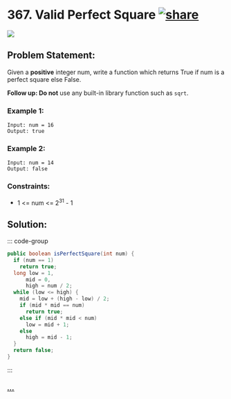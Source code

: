 # 367. Valid Perfect Square [![share]](https://leetcode.com/problems/valid-perfect-square)

![][easy]

## Problem Statement:

Given a **positive** integer num, write a function which returns True if num is a perfect square else False.

**Follow up: Do not** use any built-in library function such as `sqrt`.

### Example 1:

```
Input: num = 16
Output: true
```

### Example 2:

```
Input: num = 14
Output: false
```

### Constraints:

- 1 <= num <= 2<sup>31</sup> - 1

## Solution:

::: code-group

```java
public boolean isPerfectSquare(int num) {
  if (num == 1)
    return true;
  long low = 1,
      mid = 0,
      high = num / 2;
  while (low <= high) {
    mid = low + (high - low) / 2;
    if (mid * mid == num)
      return true;
    else if (mid * mid < num)
      low = mid + 1;
    else
      high = mid - 1;
  }
  return false;
}
```

:::

### [_..._](#)

```

```

<!----------------------------------{ link }--------------------------------->

[share]: https://img.icons8.com/external-anggara-blue-anggara-putra/20/000000/external-share-user-interface-basic-anggara-blue-anggara-putra-2.png
[easy]: https://img.shields.io/badge/Difficulty-Easy-bright.svg
[medium]: https://img.shields.io/badge/Difficulty-Medium-yellow.svg
[hard]: https://img.shields.io/badge/Difficulty-Hard-red.svg
